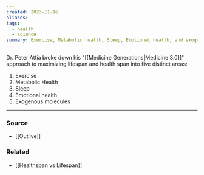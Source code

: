 ```yaml
---
created: 2023-11-16
aliases: 
tags:
  - health
  - science
summary: Exercise, Metabolic health, Sleep, Emotional health, and exogenous molecules.
---
```

Dr. Peter Attia broke down his "[[Medicine Generations|Medicine 3.0]]" approach to maximizing lifespan and health span into five distinct areas:

1. Exercise
2. Metabolic Health
3. Sleep
4. Emotional health
5. Exogenous molecules

****
### Source
- [[Outlive]]

### Related
- [[Healthspan vs Lifespan]]